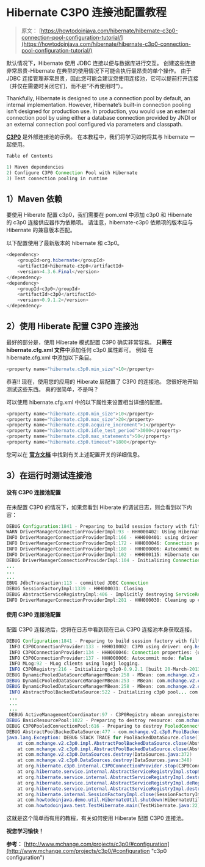 # Hibernate C3P0 连接池配置教程

> 原文： [https://howtodoinjava.com/hibernate/hibernate-c3p0-connection-pool-configuration-tutorial/](https://howtodoinjava.com/hibernate/hibernate-c3p0-connection-pool-configuration-tutorial/)

默认情况下，Hibernate 使用 JDBC 连接以便与数据库进行交互。 创建这些连接非常昂贵-Hibernate 在典型的使用情况下可能会执行最昂贵的单个操作。 由于 JDBC 连接管理非常昂贵，因此您可能会建议您使用连接池，它可以提前打开连接（并仅在需要时关闭它们，而不是“不再使用时”）。

Thankfully, Hibernate is designed to use a connection pool by default, an internal implementation. However, Hibernate’s built-in connection pooling isn’t designed for production use. In production, you would use an external connection pool by using either a database connection provided by JNDI or an external connection pool configured via parameters and classpath.

[**C3P0**](http://www.mchange.com/projects/c3p0/ "c3p0") 是外部连接池的示例。 在本教程中，我们将学习如何将其与 hibernate 一起使用。

```java
Table of Contents

1) Maven dependencies
2) Configure C3P0 Connection Pool with Hibernate 
3) Test connection pooling in runtime
```

## 1）Maven 依赖

要使用 Hiberate 配置 c3p0，我们需要在 pom.xml 中添加 c3p0 和 Hibernate 的 c3p0 连接供应器作为依赖项。 请注意，hibernate-c3p0 依赖项的版本应与 Hibernate 的兼容版本匹配。

以下配置使用了最新版本的 hibernate 和 c3p0。

```java
<dependency>
    <groupId>org.hibernate</groupId>
    <artifactId>hibernate-c3p0</artifactId>
    <version>4.3.6.Final</version>
</dependency>
<dependency>
	<groupId>c3p0</groupId>
	<artifactId>c3p0</artifactId>
	<version>0.9.1.2</version>
</dependency>

```

## 2）使用 Hiberate 配置 C3P0 连接池

最好的部分是，使用 Hiberate 模式配置 C3P0 确实非常容易。 **只需在 hibernate.cfg.xml 文件**中添加任何 c3p0 属性即可。 例如 在 hibernate.cfg.xml 中添加以下条目。

```java
<property name="hibernate.c3p0.min_size">10</property>

```

恭喜!! 现在，使用您的应用的 Hiberate 层配置了 C3P0 的连接池。 您很好地开始测试这些东西。 真的很简单，不是吗？

可以使用 hibernate.cfg.xml 中的以下属性来设置相当详细的配置。

```java
<property name="hibernate.c3p0.min_size">10</property>
<property name="hibernate.c3p0.max_size">20</property>
<property name="hibernate.c3p0.acquire_increment">1</property>
<property name="hibernate.c3p0.idle_test_period">3000</property>
<property name="hibernate.c3p0.max_statements">50</property>
<property name="hibernate.c3p0.timeout">1800</property>

```

您可以在 [**官方文档**](http://www.mchange.com/projects/c3p0/#configuration "configuration") 中找到有关上述配置开关的详细信息。

## 3）在运行时测试连接池

#### 没有 C3P0 连接池配置

在未配置 C3P0 的情况下，如果您看到 Hiberate 的调试日志，则会看到以下内容：

```java
DEBUG Configuration:1841 - Preparing to build session factory with filters : {}
WARN DriverManagerConnectionProviderImpl:93 - HHH000402: Using Hibernate built-in connection pool (not for production use!)
INFO DriverManagerConnectionProviderImpl:166 - HHH000401: using driver [org.hsqldb.jdbcDriver] at URL [jdbc:hsqldb:mem:howtodoinjava]
INFO DriverManagerConnectionProviderImpl:172 - HHH000046: Connection properties: {user=sa, password=}
INFO DriverManagerConnectionProviderImpl:180 - HHH000006: Autocommit mode: false
INFO DriverManagerConnectionProviderImpl:102 - HHH000115: Hibernate connection pool size: 20 (min=1)
DEBUG DriverManagerConnectionProviderImpl:104 - Initializing Connection pool with 1 Connections
...
...
...
EBUG JdbcTransaction:113 - committed JDBC Connection
DEBUG SessionFactoryImpl:1339 - HHH000031: Closing
DEBUG AbstractServiceRegistryImpl:406 - Implicitly destroying ServiceRegistry on de-registration of all child ServiceRegistries
INFO DriverManagerConnectionProviderImpl:281 - HHH000030: Cleaning up connection pool [jdbc:hsqldb:mem:howtodoinjava]

```

#### 使用 C3P0 连接池配置

配置 C3P0 连接池后，您将在日志中看到现在已从 C3P0 连接池本身获取连接。

```java
DEBUG Configuration:1841 - Preparing to build session factory with filters : {}
 INFO C3P0ConnectionProvider:133 - HHH010002: C3P0 using driver: org.hsqldb.jdbcDriver at URL: jdbc:hsqldb:mem:howtodoinjava
 INFO C3P0ConnectionProvider:134 - HHH000046: Connection properties: {user=sa, password=****}
 INFO C3P0ConnectionProvider:137 - HHH000006: Autocommit mode: false
 INFO MLog:92 - MLog clients using log4j logging.
 INFO C3P0Registry:216 - Initializing c3p0-0.9.2.1 [built 20-March-2013 10:47:27 +0000; debug? true; trace: 10]
DEBUG DynamicPooledDataSourceManagerMBean:258 - MBean: com.mchange.v2.c3p0:type=PooledDataSource,identityToken=19tu9of94ho8s13xij3fm|34e475e1,name=19tu9of94ho8s13xij3fm|34e475e1 registered.
DEBUG DynamicPooledDataSourceManagerMBean:253 - MBean: com.mchange.v2.c3p0:type=PooledDataSource,identityToken=19tu9of94ho8s13xij3fm|34e475e1,name=19tu9of94ho8s13xij3fm|34e475e1 unregistered, in order to be reregistered after update.
DEBUG DynamicPooledDataSourceManagerMBean:258 - MBean: com.mchange.v2.c3p0:type=PooledDataSource,identityToken=19tu9of94ho8s13xij3fm|34e475e1,name=19tu9of94ho8s13xij3fm|34e475e1 registered.
 INFO AbstractPoolBackedDataSource:522 - Initializing c3p0 pool... com.mchange.v2.c3p0.PoolBackedDataSource@d29bbf50 [ connectionPoolDataSource -> com.mchange.v2.c3p0.WrapperConnectionPoolDataSource@a9bbd924 [ ... ]
 ...
 ...
 ...
 DEBUG ActiveManagementCoordinator:97 - C3P0Registry mbean unregistered.
DEBUG BasicResourcePool:1022 - Preparing to destroy resource: com.mchange.v2.c3p0.impl.NewPooledConnection@1d1fcfbb
DEBUG C3P0PooledConnectionPool:616 - Preparing to destroy PooledConnection: com.mchange.v2.c3p0.impl.NewPooledConnection@1d1fcfbb
DEBUG AbstractPoolBackedDataSource:477 - com.mchange.v2.c3p0.PoolBackedDataSource@34e475e1 has been closed. 
java.lang.Exception: DEBUG STACK TRACE for PoolBackedDataSource.close().
	at com.mchange.v2.c3p0.impl.AbstractPoolBackedDataSource.close(AbstractPoolBackedDataSource.java:477)
	at com.mchange.v2.c3p0.impl.AbstractPoolBackedDataSource.close(AbstractPoolBackedDataSource.java:489)
	at com.mchange.v2.c3p0.DataSources.destroy(DataSources.java:372)
	at com.mchange.v2.c3p0.DataSources.destroy(DataSources.java:348)
	at org.hibernate.c3p0.internal.C3P0ConnectionProvider.stop(C3P0ConnectionProvider.java:258)
	at org.hibernate.service.internal.AbstractServiceRegistryImpl.stopService(AbstractServiceRegistryImpl.java:377)
	at org.hibernate.service.internal.AbstractServiceRegistryImpl.destroy(AbstractServiceRegistryImpl.java:361)
	at org.hibernate.service.internal.AbstractServiceRegistryImpl.deRegisterChild(AbstractServiceRegistryImpl.java:410)
	at org.hibernate.service.internal.AbstractServiceRegistryImpl.destroy(AbstractServiceRegistryImpl.java:368)
	at org.hibernate.internal.SessionFactoryImpl.close(SessionFactoryImpl.java:1377)
	at com.howtodoinjava.demo.util.HibernateUtil.shutdown(HibernateUtil.java:39)
	at com.howtodoinjava.test.TestHibernate.main(TestHibernate.java:22)

```

这就是这个简单而有用的教程，有关如何使用 Hiberate 配置 C3P0 连接池。

**祝您学习愉快！**

**参考：** [http://www.mchange.com/projects/c3p0/#configuration](http://www.mchange.com/projects/c3p0/#configuration "c3p0 configuration")